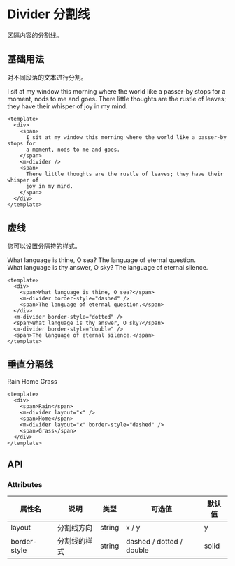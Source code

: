 # Divider 分割线

区隔内容的分割线。

## 基础用法

对不同段落的文本进行分割。

<div>
    <span>
      I sit at my window this morning where the world like a passer-by stops for
      a moment, nods to me and goes.
    </span>
    <m-divider />
    <span>
      There little thoughts are the rustle of leaves; they have their whisper of
      joy in my mind.
    </span>
  </div>

```vue
<template>
  <div>
    <span>
      I sit at my window this morning where the world like a passer-by stops for
      a moment, nods to me and goes.
    </span>
    <m-divider />
    <span>
      There little thoughts are the rustle of leaves; they have their whisper of
      joy in my mind.
    </span>
  </div>
</template>
```

## 虚线

您可以设置分隔符的样式。

  <div>
    <span>What language is thine, O sea?</span>
    <m-divider border-style="dashed" />
    <span>The language of eternal question.</span>
  </div>
  <m-divider border-style="dotted" />
  <span>What language is thy answer, O sky?</span>
  <m-divider border-style="double" />
  <span>The language of eternal silence.</span>

```vue
<template>
  <div>
    <span>What language is thine, O sea?</span>
    <m-divider border-style="dashed" />
    <span>The language of eternal question.</span>
  </div>
  <m-divider border-style="dotted" />
  <span>What language is thy answer, O sky?</span>
  <m-divider border-style="double" />
  <span>The language of eternal silence.</span>
</template>
```

## 垂直分隔线

  <div>
    <span>Rain</span>
    <m-divider layout="x" />
    <span>Home</span>
    <m-divider layout="x" border-style="dashed" />
    <span>Grass</span>
  </div>

```vue
<template>
  <div>
    <span>Rain</span>
    <m-divider layout="x" />
    <span>Home</span>
    <m-divider layout="x" border-style="dashed" />
    <span>Grass</span>
  </div>
</template>
```

## API

### Attributes

| 属性名         | 说明                       | 类型    | 可选值                   | 默认值   |
| ------------ | ------------------------ | ------- | ---------------------- | -------- |
| layout       | 分割线方向               | string  | x / y | y       |  
| border-style | 分割线的样式             | string  | dashed / dotted / double | solid        |
